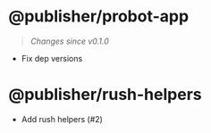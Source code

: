 # @publisher/probot-app
> *Changes since v0.1.0*

 - Fix dep versions

# @publisher/rush-helpers
 - Add rush helpers (#2)
